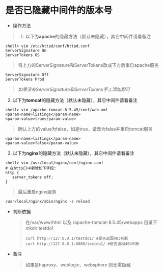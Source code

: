# 是否已隐藏中间件的版本号

* 操作方法
> 1. 以下为**apache**的隐藏方法（默认未隐藏），其它中间件请看备注
  ```
  shell> vim /etc/httpd/conf/httpd.conf  
  ServerSignature On 
  ServerTokens OS
  ```
  > 将上方的ServerSignature和ServerTokens改成下方后重启apache服务
  ```
  ServerSignature Off
  ServerTokens Prod
  ```
  > *如果没有ServerSignature和ServerTokens手工添加即可*
  > 
  2. 以下为**tomcat**的隐藏方法（默认未隐藏），其它中间件请看备注
  ```
  shell> vim /apache-tomcat-8.5.45/conf/web.xml
  <param-name>listings</param-name>
  <param-value>true</param-value>
  ```
  > 确认上方的value为false，如是true，请改为false并重启tomcat服务
  ```
  <param-name>listings</param-name>
  <param-value>false</param-value>
  ```
  3. 以下为**nginx**的隐藏方法（默认未隐藏），其它中间件请看备注
  ```
  shell> vim /usr/local/nginx/conf/nginx.conf
  # 在http{}中新增如下字段:
  http {
     server_tokens off;
  }
  ```
  > 最后重启nginx服务
  ```
  /usr/local/nginx/sbin/nginx -s reload
  ```
* 判断依据

  > 在/var/www/html 以及 /apache-tomcat-8.5.45/webapps 目录下mkdir testdo1
  >
  > ```
  > curl http://127.0.0.1/testdo1/ #是否返回403判断
  > curl http://127.0.0.1:8080/testdo1/ #是否返回404判断
  > ```

* 备注

  > 如果是haproxy、weblogic、websphere 则无需隐藏



